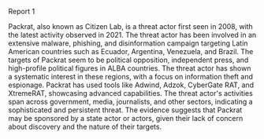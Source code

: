
Report 1

Packrat, also known as Citizen Lab, is a threat actor first seen in 2008, with the latest activity observed in 2021. The threat actor has been involved in an extensive malware, phishing, and disinformation campaign targeting Latin American countries such as Ecuador, Argentina, Venezuela, and Brazil. The targets of Packrat seem to be political opposition, independent press, and high-profile political figures in ALBA countries. The threat actor has shown a systematic interest in these regions, with a focus on information theft and espionage. Packrat has used tools like Adwind, Adzok, CyberGate RAT, and XtremeRAT, showcasing advanced capabilities. The threat actor's activities span across government, media, journalists, and other sectors, indicating a sophisticated and persistent threat. The evidence suggests that Packrat may be sponsored by a state actor or actors, given their lack of concern about discovery and the nature of their targets.


